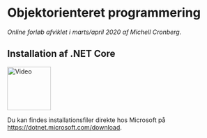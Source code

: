 # Objektorienteret programmering
*Online forløb afviklet i marts/april 2020 af Michell Cronberg.*

## Installation af .NET Core

<a target="_blank" href="http://youtu.be/E7Aocm1Q0PM?hd=1"><img src="http://cdn.cronberg.dk/kurser/div/youtube.png" alt="Video" width="100"></a>

Du kan findes installationsfiler direkte hos Microsoft på https://dotnet.microsoft.com/download.
